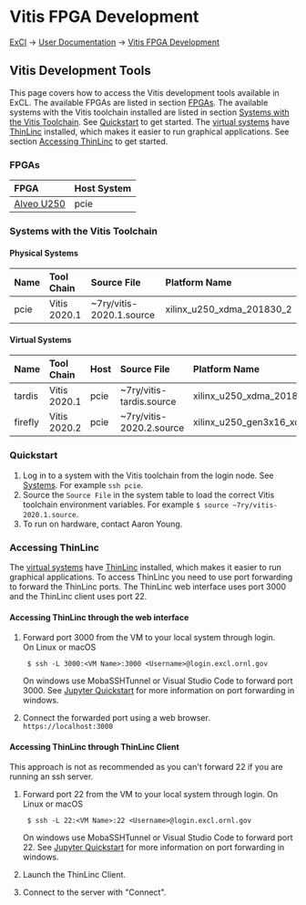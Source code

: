 # Vitis FPGA Development

[ExCl](https://docs.excl.ornl.gov) → [User Documentation](../) → [Vitis FPGA Development](vitis.md)

## Vitis Development Tools

This page covers how to access the Vitis development tools available in ExCL. The available FPGAs are listed in section [FPGAs](vitis.md#fpgas). The available systems with the Vitis toolchain installed are listed in section [Systems with the Vitis Toolchain](vitis.md#systems-with-the-vitis-toolchain). See [Quickstart](vitis.md#quickstart) to get started. The [virtual systems](vitis.md#virtual-systems) have [ThinLinc](https://www.cendio.com/thinlinc/what-is-thinlinc) installed, which makes it easier to run graphical applications. See section [Accessing ThinLinc](vitis.md#accessing-thinlinc) to get started.

### FPGAs

| FPGA | Host System |
| :--- | :--- |
| [Alveo U250](https://www.xilinx.com/products/boards-and-kits/alveo/u250.html) | pcie |

### Systems with the Vitis Toolchain

#### Physical Systems

| Name | Tool Chain | Source File | Platform Name |
| :--- | :--- | :--- | :--- |
| pcie | Vitis 2020.1 | ~7ry/vitis-2020.1.source | xilinx\_u250\_xdma\_201830\_2 |

#### Virtual Systems

| Name | Tool Chain | Host | Source File | Platform Name |
| :--- | :--- | :--- | :--- | :--- |
| tardis | Vitis 2020.1 | pcie | ~7ry/vitis-tardis.source | xilinx\_u250\_xdma\_201830\_2 |
| firefly | Vitis 2020.2 | pcie | ~7ry/vitis-2020.2.source | xilinx\_u250\_gen3x16\_xdma\_3\_1\_202020\_1 |

### Quickstart

1. Log in to a system with the Vitis toolchain from the login node. See [Systems](vitis.md#systems-with-the-vitis-toolchain). For example `ssh pcie`.
2. Source the `Source File` in the system table to load the correct Vitis toolchain environment variables. For example `$ source ~7ry/vitis-2020.1.source`.
3. To run on hardware, contact Aaron Young.

### Accessing ThinLinc

The [virtual systems](vitis.md#virtual-systems) have [ThinLinc](https://www.cendio.com/thinlinc/what-is-thinlinc) installed, which makes it easier to run graphical applications. To access ThinLinc you need to use port forwarding to forward the ThinLinc ports. The ThinLinc web interface uses port 3000 and the ThinLinc client uses port 22.

#### Accessing ThinLinc through the web interface

1. Forward port 3000 from the VM to your local system through login.  
   On Linux or macOS

   ```text
    $ ssh -L 3000:<VM Name>:3000 <Username>@login.excl.ornl.gov
   ```

   On windows use MobaSSHTunnel or Visual Studio Code to forward port 3000. See [Jupyter Quickstart](jupyter-quick-start.md) for more information on port forwarding in windows.

2. Connect the forwarded port using a web browser. `https://localhost:3000`

#### Accessing ThinLinc through ThinLinc Client

This approach is not as recommended as you can't forward 22 if you are running an ssh server.

1. Forward port 22 from the VM to your local system through login. On Linux or macOS

   ```text
    $ ssh -L 22:<VM Name>:22 <Username>@login.excl.ornl.gov
   ```

   On windows use MobaSSHTunnel or Visual Studio Code to forward port 22. See [Jupyter Quickstart](jupyter-quick-start.md) for more information on port forwarding in windows.

2. Launch the ThinLinc Client.
3. Connect to the server with "Connect".

